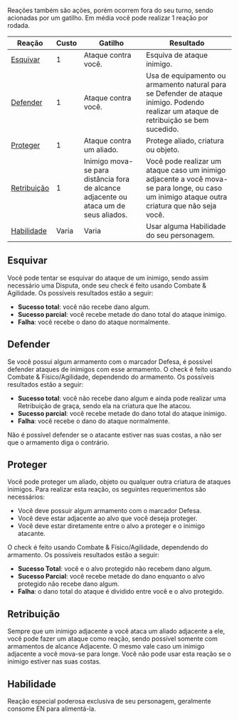 Reações também são ações, porém ocorrem fora do seu turno, sendo acionadas por um gatilho. Em média você pode realizar 1 reação por rodada.

| Reação          | Custo | Gatilho                                                                               | Resultado                                                                                                                                     |
| --------------- | ----- | ------------------------------------------------------------------------------------- | --------------------------------------------------------------------------------------------------------------------------------------------- |
| [Esquivar](#esquivar)    | 1     | Ataque contra você.                                                                   | Esquiva de ataque inimigo.                                                                                                                    |
| [Defender](#defender)    | 1     | Ataque contra você.                                                                   | Usa de equipamento ou armamento natural para se Defender de ataque inimigo. Podendo realizar um ataque de retribuição se bem sucedido.        |
| [Proteger](#proteger)    | 1     | Ataque contra um aliado.                                                              | Protege aliado, criatura ou objeto.                                                                                                           |
| [Retribuição](#retribuição) | 1     | Inimigo mova-se para distância fora de alcance adjacente ou ataca um de seus aliados. | Você pode realizar um ataque caso um inimigo adjacente a você mova-se para longe, ou caso um inimigo ataque outra criatura que não seja você. |
| [Habilidade](#habilidade)  | Varia | Varia                                                                                 | Usar alguma Habilidade do seu personagem.                                                                                                     |

## Esquivar

Você pode tentar se esquivar do ataque de um inimigo, sendo assim necessário uma Disputa, onde seu check é feito usando Combate & Agilidade. Os possíveis resultados estão a seguir:

- **Sucesso total**: você não recebe dano algum.
- **Sucesso parcial**: você recebe metade do dano total do ataque inimigo.
- **Falha**: você recebe o dano do ataque normalmente.

## Defender

Se você possui algum armamento com o marcador Defesa, é possível defender ataques de inimigos com esse armamento. O check é feito usando Combate & Físico/Agilidade, dependendo do armamento. Os possíveis resultados estão a seguir:

- **Sucesso total**: você não recebe dano algum e ainda pode realizar uma Retribuição de graça, sendo ela na criatura que lhe atacou.
- **Sucesso parcial**: você recebe metade do dano total do ataque inimigo.
- **Falha**: você recebe o dano do ataque normalmente.

Não é possível defender se o atacante estiver nas suas costas, a não ser que o armamento diga o contrário.

## Proteger

Você pode proteger um aliado, objeto ou qualquer outra criatura de ataques inimigos. Para realizar esta reação, os seguintes requerimentos são necessários:

- Você deve possuir algum armamento com o marcador Defesa.
- Você deve estar adjacente ao alvo que você deseja proteger.
- Você deve estar diretamente entre o alvo a proteger e o inimigo atacante.

O check é feito usando Combate & Físico/Agilidade, dependendo do armamento. Os possíveis resultados estão a seguir:

- **Sucesso Total**: você e o alvo protegido não recebem dano algum.
- **Sucesso Parcial**: você recebe metade do dano enquanto o alvo protegido não recebe dano algum.
- **Falha**: o dano total do ataque é dividido entre você e o alvo protegido.

## Retribuição

Sempre que um inimigo adjacente a você ataca um aliado adjacente a ele, você pode fazer um ataque como reação, sendo possível somente com armamentos de alcance Adjacente. O mesmo vale caso um inimigo adjacente a você mova-se para longe. Você não pode usar esta reação se o inimigo estiver nas suas costas.

## Habilidade

Reação especial poderosa exclusiva de seu personagem, geralmente consome EN para alimentá-la.
